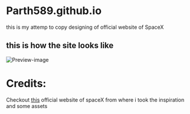 # Parth589.github.io
this is my attemp to copy designing of official website of SpaceX
## this is how the site looks like
![Preview-image](media/Screenshot%202022-06-27%20at%2021-01-18%20SpaceX.png)

# Credits:
Checkout [this](https://www.spacex.com) official website of spaceX from where i took the inspiration and some assets
